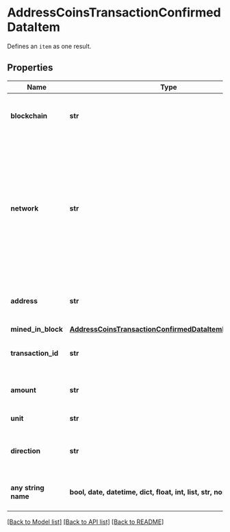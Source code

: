# AddressCoinsTransactionConfirmedDataItem

Defines an `item` as one result.

## Properties
Name | Type | Description | Notes
------------ | ------------- | ------------- | -------------
**blockchain** | **str** | Represents the specific blockchain protocol name, e.g. Ethereum, Bitcoin, etc. | 
**network** | **str** | Represents the name of the blockchain network used; blockchain networks are usually identical as technology and software, but they differ in data, e.g. - \&quot;mainnet\&quot; is the live network with actual data while networks like \&quot;testnet\&quot;, \&quot;ropsten\&quot;, \&quot;mordor\&quot; are test networks. | 
**address** | **str** | Defines the specific address to which the coin transaction has been sent and is confirmed. | 
**mined_in_block** | [**AddressCoinsTransactionConfirmedDataItemMinedInBlock**](AddressCoinsTransactionConfirmedDataItemMinedInBlock.md) |  | 
**transaction_id** | **str** | Defines the unique ID of the specific transaction, i.e. its identification number. | 
**amount** | **str** | Defines the amount of coins sent with the confirmed transaction. | 
**unit** | **str** | Defines the unit of the transaction, e.g. BTC. | 
**direction** | **str** | Defines whether the transaction is \&quot;incoming\&quot; or \&quot;outgoing\&quot;. | 
**any string name** | **bool, date, datetime, dict, float, int, list, str, none_type** | any string name can be used but the value must be the correct type | [optional]

[[Back to Model list]](../README.md#documentation-for-models) [[Back to API list]](../README.md#documentation-for-api-endpoints) [[Back to README]](../README.md)


